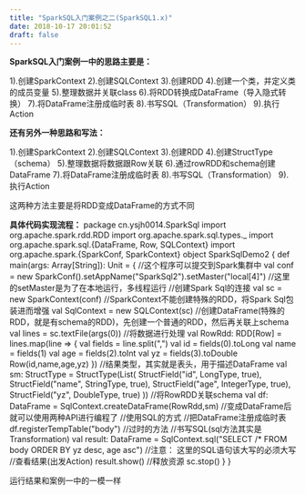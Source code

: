 ```yaml
---
title: "SparkSQL入门案例之二(SparkSQL1.x)"
date: 2018-10-17 20:01:52
draft: false
---
```

**SparkSQL入门案例一中的思路主要是：**

1).创建SparkContext
2).创建SQLContext
3).创建RDD
4).创建一个类，并定义类的成员变量
5).整理数据并关联class
6).将RDD转换成DataFrame（导入隐式转换）
7).将DataFrame注册成临时表
8).书写SQL（Transformation）
9).执行Action

**还有另外一种思路和写法：**

1).创建SparkContext
2).创建SQLContext
3).创建RDD
4).创建StructType（schema）
5).整理数据将数据跟Row关联
6).通过rowRDD和schema创建DataFrame
7).将DataFrame注册成临时表
8).书写SQL（Transformation）
9).执行Action

这两种方法主要是将RDD变成DataFrame的方式不同

**具体代码实现流程：**
package cn.ysjh0014.SparkSql import org.apache.spark.rdd.RDD import org.apache.spark.sql.types._ import org.apache.spark.sql.{DataFrame, Row, SQLContext} import org.apache.spark.{SparkConf, SparkContext} object SparkSqlDemo2 { def main(args: Array[String]): Unit = { //这个程序可以提交到Spark集群中 val conf = new SparkConf().setAppName("SparkSql2").setMaster("local[4]") //这里的setMaster是为了在本地运行，多线程运行 //创建Spark Sql的连接 val sc = new SparkContext(conf) //SparkContext不能创建特殊的RDD，将Spark Sql包装进而增强 val SqlContext = new SQLContext(sc) //创建DataFrame(特殊的RDD，就是有schema的RDD)，先创建一个普通的RDD，然后再关联上schema val lines = sc.textFile(args(0)) //将数据进行处理 val RowRdd: RDD[Row] = lines.map(line => { val fields = line.split(",") val id = fields(0).toLong val name = fields(1) val age = fields(2).toInt val yz = fields(3).toDouble Row(id,name,age,yz) }) //结果类型，其实就是表头，用于描述DataFrame val sm: StructType = StructType(List( StructField("id", LongType, true), StructField("name", StringType, true), StructField("age", IntegerType, true), StructField("yz", DoubleType, true) )) //将RowRDD关联schema val df: DataFrame = SqlContext.createDataFrame(RowRdd,sm) //变成DataFrame后就可以使用两种API进行编程了 //使用SQL的方式 //把DataFrame注册成临时表 df.registerTempTable("body") //过时的方法 //书写SQL(sql方法其实是Transformation) val result: DataFrame = SqlContext.sql("SELECT /* FROM body ORDER BY yz desc, age asc") //注意： 这里的SQL语句该大写的必须大写 //查看结果(出发Action) result.show() //释放资源 sc.stop() } }

运行结果和案例一中的一模一样